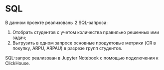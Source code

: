 # SQL
В данном проекте реализованы 2 SQL-запроса:
1. Отобрать студентов с учетом количества правильно решенных ими задач;
2. Выгрузить в одном запросе основные продуктовые метрики (CR в покупку, ARPU, ARPAU) в разрезе групп студентов.

SQL-запрос реализован в  Jupyter Notebook с помощью подключения к ClickHouse.
